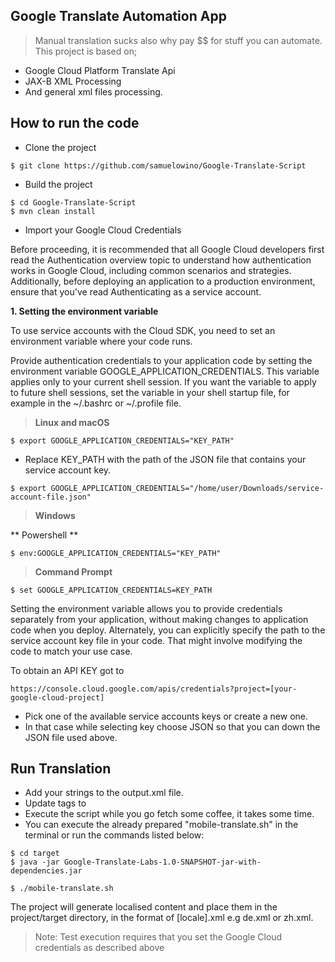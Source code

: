 ## Google Translate Automation App
> Manual translation sucks also why pay $$ for stuff you can automate.
> This project is based on;
* Google Cloud Platform Translate Api
* JAX-B XML Processing
* And general xml files processing.

## How to run the code
* Clone the project
```shell
$ git clone https://github.com/samuelowino/Google-Translate-Script

```

* Build the project

```shell
$ cd Google-Translate-Script
$ mvn clean install
```

* Import your Google Cloud Credentials

Before proceeding, it is recommended that all Google Cloud developers first read the Authentication overview topic to understand how authentication works in Google Cloud, including common scenarios and strategies. Additionally, before deploying an application to a production environment, ensure that you've read Authenticating as a service account.

**1. Setting the environment variable**

To use service accounts with the Cloud SDK, you need to set an environment variable where your code runs.

Provide authentication credentials to your application code by setting the environment variable GOOGLE_APPLICATION_CREDENTIALS. This variable applies only to your current shell session.
If you want the variable to apply to future shell sessions, 
set the variable in your shell startup file, for example in the ~/.bashrc or ~/.profile file.

> **Linux and macOS**

```shell
$ export GOOGLE_APPLICATION_CREDENTIALS="KEY_PATH"
```
- Replace KEY_PATH with the path of the JSON file that contains your service account key.

```shell
$ export GOOGLE_APPLICATION_CREDENTIALS="/home/user/Downloads/service-account-file.json"
```

> **Windows**

** Powershell **

```shell
$ env:GOOGLE_APPLICATION_CREDENTIALS="KEY_PATH"
```
> **Command Prompt**

```shell
$ set GOOGLE_APPLICATION_CREDENTIALS=KEY_PATH
```
Setting the environment variable allows you to provide credentials separately from your application, without making changes to application code when you deploy. Alternately, you can explicitly specify the path to the service account key file in your code.
That might involve modifying the code to match your use case.

To obtain an API KEY got to

```shell
https://console.cloud.google.com/apis/credentials?project=[your-google-cloud-project]
```
- Pick one of the available service accounts keys or create a new one.
- In that case while selecting key choose JSON so that you can down the JSON file used above.

## Run Translation

- Add your strings to the output.xml file.
- Update <string> tags to <strings> 
- Execute the script while you go fetch some coffee, it takes some time.
- You can execute the already prepared "mobile-translate.sh" in the terminal or run the commands listed below:
```shell
$ cd target
$ java -jar Google-Translate-Labs-1.0-SNAPSHOT-jar-with-dependencies.jar 
```

```shell
$ ./mobile-translate.sh
```

The project will generate localised content and place them in the project/target directory, in the format of [locale].xml e.g de.xml or zh.xml.

> Note: Test execution requires that you set the Google Cloud credentials as described above